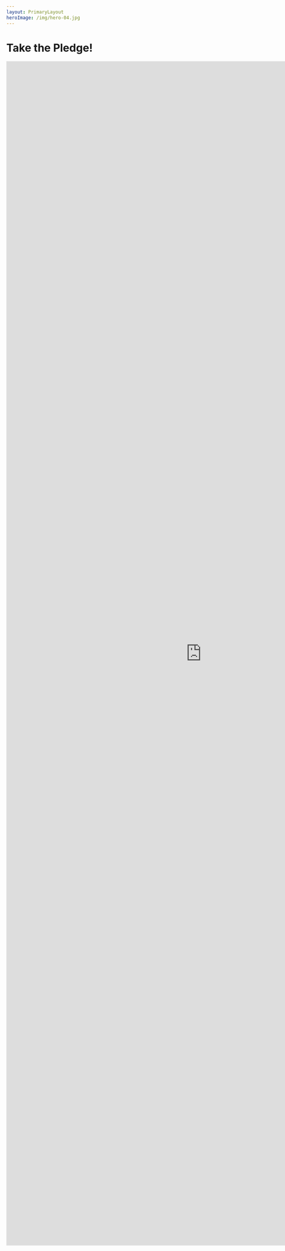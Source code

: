 ```yaml
---
layout: PrimaryLayout
heroImage: /img/hero-04.jpg
---
```

# Take the Pledge!

<div class="form-container">
    <iframe
        src="https://docs.google.com/forms/d/e/1FAIpQLSfbJNk90-CN-W39Vd73hkFoluOvYU6dJ3IJNMI6x2MjjLpEzQ/viewform?embedded=true"
        width="1024"
        height="3105"
        frameborder="0"
        marginheight="0"
        marginwidth="0">Loading…</iframe>
</div>

<style scoped>
.embed-container {
    position: relative;
    height: 600px;
    padding-bottom:80%;
    max-width: 100%;
}
.embed-container iframe,
.embed-container object,
.embed-container iframe {
    position: absolute;
    top: 0;
    left: 0;
    width: 100%;
    height: 100%;
}
small {
    position: absolute;
    z-index: 40;
    bottom: 0;
    margin-bottom: -15px;
}
</style>
